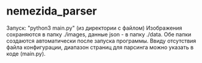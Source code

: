 # nemezida_parser
Запуск: "python3 main.py" (из директории с файлом)
Изображения сохраняются в папку ./images, данные json - в папку ./data. Обе папки создаются автоматически после запуска программы.
Ввиду отсутствия файла конфигурации, диапазон страниц для парсинга можно указать в коде (main.py).

